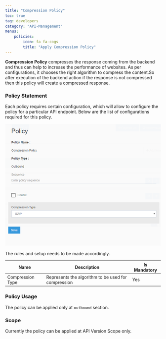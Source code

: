 ```yaml
---
title: "Compression Policy"
toc: true
tag: developers
category: "API-Management"
menus: 
    policies:
        icon: fa fa-cogs
        title: "Apply Compression Policy" 
---
```

**Compression Policy** compresses the response coming from the backend and thus can help to increase the performance of websites.
As per configurations, it chooses the right algorithm to compress the content.So after execution of the backend action if the response 
is not compressed then this policy will create a compressed response.

### Policy Statement

Each policy requires certain configuration, which will allow to configure the policy for a particular API endpoint. 
Below are the list of configurations required for this policy.

![Compression Policy](/staticfiles/api-management/media/CompressionPolicy.png)

The rules and setup needs to be made accordingly. 

|Name|Description|Is Mandatory
|-----------|--------------------|----------
|Compression Type|Represents the algorithm to be used for compression|Yes|

### Policy Usage

The policy can be applied only at `outbound` section.

### Scope

Currently the policy can be applied at API Version Scope only.
